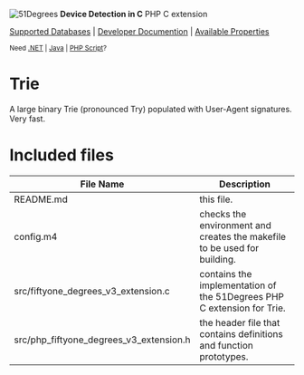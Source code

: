 ![51Degrees](https://51degrees.com/DesktopModules/FiftyOne/Distributor/Logo.ashx?utm_source=Github&utm_medium=repository&utm_content=readme_trie&utm_campaign=php-open-source "THE Fastest and Most Accurate Device Detection") **Device Detection in C** PHP C extension

[Supported Databases](https://51degrees.com/compare-data-options?utm_source=Github&utm_medium=repository&utm_content=readme_trie&utm_campaign=php-open-source "Different device databases which can be used with 51Degrees device detection") | [Developer Documention](https://51degrees.com/support/documentation?utm_source=Github&utm_medium=repository&utm_content=readme_trie&utm_campaign=php-open-source "Full getting started guide and advanced developer documentation") | [Available Properties](https://51degrees.com/resources/property-dictionary?utm_source=Github&utm_medium=repository&utm_content=readme_trie&utm_campaign=php-open-source "View all available properties and values")

<sup>Need [.NET](https://github.com/51Degrees/.NET-Device-Detection "THE Fastest and most Accurate device detection for .NET") | [Java](https://github.com/51Degrees/Java-Device-Detection "THE Fastest and most Accurate device detection for Java") | [PHP Script](https://github.com/51Degrees/51Degrees-PHP)?</sup>

# Trie

A large binary Trie (pronounced Try) populated with User-Agent signatures. Very fast.

# Included files
File Name | Description
------------ | -------------
README.md | this file.
config.m4 | checks the environment and creates the makefile to be used for building.
src/fiftyone_degrees_v3_extension.c | contains the implementation of the 51Degrees PHP C extension for Trie.
src/php_fiftyone_degrees_v3_extension.h | the header file that contains definitions and function prototypes.
